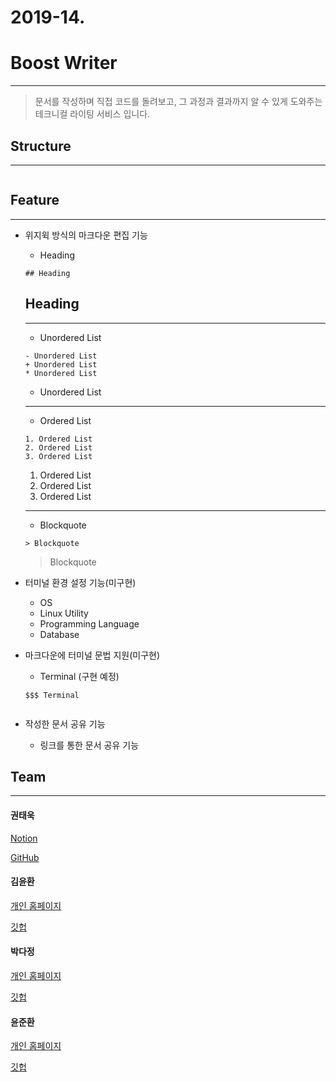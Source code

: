 # 2019-14.

# Boost Writer

---

> 문서를 작성하며 직접 코드를 돌려보고, 그 과정과 결과까지 알 수 있게 도와주는 테크니컬 라이팅 서비스 입니다.

## Structure

---

  ![]()

## Feature

---

- 위지윅 방식의 마크다운 편집 기능

  - Heading

  ```
  ## Heading
  ```

  ## Heading

  ---

  - Unordered List

  ```
  - Unordered List
  + Unordered List
  * Unordered List
  ```

  - Unordered List

  ---

  - Ordered List

  ```
  1. Ordered List
  2. Ordered List
  3. Ordered List
  ```

  1. Ordered List
  2. Ordered List
  3. Ordered List

  ---

  - Blockquote

  ```
  > Blockquote
  ```

  > Blockquote

- 터미널 환경 설정 기능(미구현)

  - OS
  - Linux Utility
  - Programming Language
  - Database

- 마크다운에 터미널 문법 지원(미구현)

  - Terminal (구현 예정)

  ```
  $$$ Terminal
  ```

  ![]()

- 작성한 문서 공유 기능
  - 링크를 통한 문서 공유 기능

## Team

---

#### 권태욱

[Notion](https://notion.so/imurukevol)

[GitHub](https://github.com/ImuruKevol)

#### 김윤환

[개인 홈페이지]()

[깃헙]()

#### 박다정

[개인 홈페이지]()

[깃헙]()

#### 윤준환

[개인 홈페이지]()

[깃헙]()
